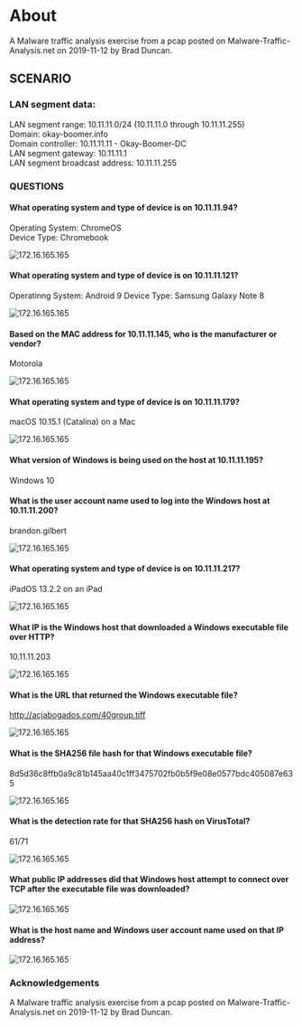 # About
A Malware traffic analysis exercise from a pcap posted on Malware-Traffic-Analysis.net on 2019-11-12 by Brad Duncan.
## SCENARIO
### LAN segment data:

LAN segment range:  10.11.11.0/24 (10.11.11.0 through 10.11.11.255) \
Domain:  okay-boomer.info \
Domain controller:  10.11.11.11 - Okay-Boomer-DC \
LAN segment gateway:  10.11.11.1 \
LAN segment broadcast address:  10.11.11.255
 

### QUESTIONS

#### What operating system and type of device is on 10.11.11.94?
 Operating System: ChromeOS \
 Device Type: Chromebook
 
 ![172.16.165.165](img/2.png)
#### What operating system and type of device is on 10.11.11.121?
 Operatinng System: Android 9
 Device Type: Samsung Galaxy Note 8
 
 ![172.16.165.165](img/2.png)
#### Based on the MAC address for 10.11.11.145, who is the manufacturer or vendor?
 Motorola

 ![172.16.165.165](img/2.png)
#### What operating system and type of device is on 10.11.11.179?
 macOS 10.15.1 (Catalina) on a Mac

 ![172.16.165.165](img/2.png)
#### What version of Windows is being used on the host at 10.11.11.195?
 Windows 10 

#### What is the user account name used to log into the Windows host at 10.11.11.200?
 brandon.gilbert

 ![172.16.165.165](img/2.png)
#### What operating system and type of device is on 10.11.11.217?
  iPadOS 13.2.2 on an iPad

 ![172.16.165.165](img/2.png)
#### What IP is the Windows host that downloaded a Windows executable file over HTTP?
 10.11.11.203

 ![172.16.165.165](img/2.png)
#### What is the URL that returned the Windows executable file?
 http://acjabogados.com/40group.tiff

 ![172.16.165.165](img/2.png)
#### What is the SHA256 file hash for that Windows executable file?
 8d5d36c8ffb0a9c81b145aa40c1ff3475702fb0b5f9e08e0577bdc405087e635

 ![172.16.165.165](img/2.png)
#### What is the detection rate for that SHA256 hash on VirusTotal?
 61/71

 ![172.16.165.165](img/2.png)
#### What public IP addresses did that Windows host attempt to connect over TCP after the executable file was downloaded?
 

 ![172.16.165.165](img/2.png)
#### What is the host name and Windows user account name used on that IP address?


 ![172.16.165.165](img/2.png)

 ### Acknowledgements
A Malware traffic analysis exercise from a pcap posted on Malware-Traffic-Analysis.net on 2019-11-12 by Brad Duncan.
